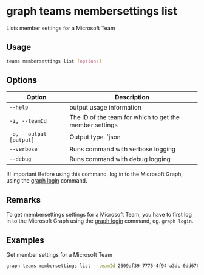 # graph teams membersettings list

Lists member settings for a Microsoft Team

## Usage

```sh
teams membersettings list [options]
```

## Options

Option|Description
------|-----------
`--help`|output usage information
`-i, --teamId`|The ID of the team for which to get the member settings
`-o, --output [output]`|Output type. `json|text`. Default `text`
`--verbose`|Runs command with verbose logging
`--debug`|Runs command with debug logging

!!! important
    Before using this command, log in to the Microsoft Graph, using the [graph login](../login.md) command.

## Remarks

To get membersettings settings for a Microsoft Team, you have to first log in to the Microsoft Graph using the [graph login](../login.md) command, eg. `graph login`.

## Examples

Get member settings for a Microsoft Team

```sh
graph teams membersettings list --teamId 2609af39-7775-4f94-a3dc-0dd67657e900
```